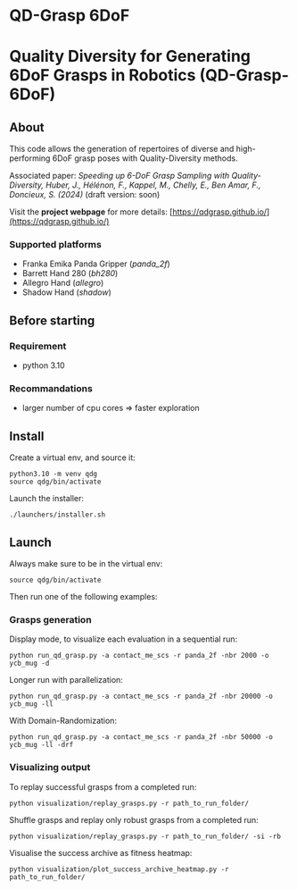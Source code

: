 # QD-Grasp 6DoF


# Quality Diversity for Generating 6DoF Grasps in Robotics (QD-Grasp-6DoF)

## About
This code allows the generation of repertoires of diverse and high-performing 6DoF grasp poses with Quality-Diversity methods.

Associated paper: *Speeding up 6-DoF Grasp Sampling with Quality-Diversity, Huber, J., Hélénon, F., Kappel, M., Chelly, E., Ben Amar, F., Doncieux, S. (2024)* (draft version: soon)

Visit the **project webpage** for more details: [https://qdgrasp.github.io/](https://qdgrasp.github.io/)


### Supported platforms

* Franka Emika Panda Gripper (*panda_2f*)
* Barrett Hand 280 (*bh280*) 
* Allegro Hand (*allegro*)
* Shadow Hand (*shadow*)


## Before starting

### Requirement

* python 3.10

### Recommandations

* larger number of cpu cores => faster exploration



## Install
Create a virtual env, and source it:
```
python3.10 -m venv qdg
source qdg/bin/activate
```
Launch the installer:
```
./launchers/installer.sh
```



## Launch
Always make sure to be in the virtual env:
```
source qdg/bin/activate
```

Then run one of the following examples:

### Grasps generation

Display mode, to visualize each evaluation in a sequential run: 
```
python run_qd_grasp.py -a contact_me_scs -r panda_2f -nbr 2000 -o ycb_mug -d
```

Longer run with parallelization:
```
python run_qd_grasp.py -a contact_me_scs -r panda_2f -nbr 20000 -o ycb_mug -ll
```

With Domain-Randomization:
```
python run_qd_grasp.py -a contact_me_scs -r panda_2f -nbr 50000 -o ycb_mug -ll -drf
```



### Visualizing output

To replay successful grasps from a completed run:
```
python visualization/replay_grasps.py -r path_to_run_folder/
```
Shuffle grasps and replay only robust grasps from a completed run:
```
python visualization/replay_grasps.py -r path_to_run_folder/ -si -rb
```
Visualise the success archive as fitness heatmap:
```
python visualization/plot_success_archive_heatmap.py -r path_to_run_folder/
```





